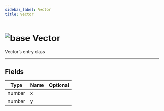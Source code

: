 ```yaml
---
sidebar_label: Vector
title: Vector
---
```


# <img src='/img/wiki/base.png' alt='base' classname='env-tag' /> Vector
Vector's entry class<br/>

-----------------
## Fields

| Type   | Name | Optional |
| ------ | ---- | -------: |
| number | x |   |
| number | y |   |

